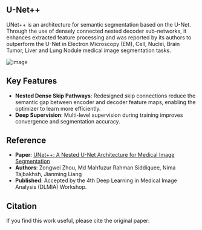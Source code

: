 ## U-Net++
UNet++ is an architecture for semantic segmentation based on the U-Net. Through the use of densely connected nested decoder sub-networks, it enhances extracted feature processing and was reported by its authors to outperform the U-Net in Electron Microscopy (EM), Cell, Nuclei, Brain Tumor, Liver and Lung Nodule medical image segmentation tasks.

![image](https://github.com/user-attachments/assets/f44ffda0-b3a4-49f2-a00b-43cc88337b44)

## Key Features
- **Nested Dense Skip Pathways**: Redesigned skip connections reduce the semantic gap between encoder and decoder feature maps, enabling the optimizer to learn more efficiently.
- **Deep Supervision**: Multi-level supervision during training improves convergence and segmentation accuracy.
  
## Reference
- **Paper**: [UNet++: A Nested U-Net Architecture for Medical Image Segmentation](https://doi.org/10.48550/arXiv.1807.10165)
- **Authors**: Zongwei Zhou, Md Mahfuzur Rahman Siddiquee, Nima Tajbakhsh, Jianming Liang
- **Published**: Accepted by the 4th Deep Learning in Medical Image Analysis (DLMIA) Workshop.

## Citation
If you find this work useful, please cite the original paper:
